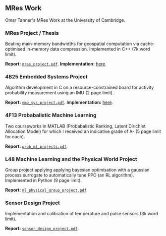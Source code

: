 ## MRes Work

Omar Tanner's MRes Work at the University of Cambridge.

### MRes Project / Thesis

Beating main-memory bandwidths for geospatial computation via cache-optimised in-memory data compression. Implemented in C++ (7k word limit).

**Report:** [`mres_project.pdf`](mres_project.pdf). **Implementation:** [here](https://github.com/omarathon/compression-geospatial).

### 4B25 Embedded Systems Project

Algorithm development in C on a resource-constrained board for activity probability measurement using an IMU (2 page limit).

**Report:** [`emb_sys_project.pdf`](emb_sys_project.pdf). **Implementation:** [here](https://github.com/omarathon/Warp-firmware/blob/cw4-code-impl/src/boot/ksdk1.1.0/devMMA8451Q.c).

### 4F13 Probabalistic Machine Learning

Two courseworks in MATLAB (Probabalistic Ranking, Latent Dirichlet Allocation Model) for which I received an indicative grade of A- (5 page limit for each). 

**Report:** [`prob_ml_projects.pdf`](prob_ml_projects.pdf).

### L48 Machine Learning and the Physical World Project

Group project applying applying bayesian optimisation with a gaussian process surrogate to automatically tune PPO (an RL algorithm). Implemented in Python (9 page limit).

**Report:** [`ml_physical_group_project.pdf`](ml_physical_group_project.pdf).

### Sensor Design Project

Implementation and calibration of temperature and pulse sensors (3k word limit).

**Report:**  [`sensor_design_project.pdf`](sensor_design_project.pdf).
